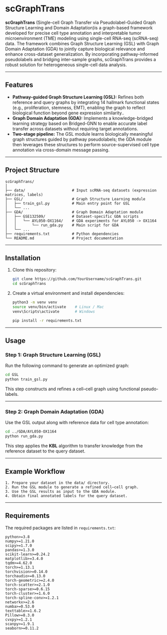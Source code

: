 # scGraphTrans

**scGraphTrans** (Single-cell Graph Transfer via Pseudolabel-Guided Graph Structure Learning and Domain Adaptation)is a graph-based framework developed for precise cell type annotation and interpretable tumor microenvironment (TME) modeling using single-cell RNA-seq (scRNA-seq) data. The framework combines Graph Structure Learning (GSL) with Graph Domain Adaptation (GDA) to jointly capture biological relevance and enhance cross-dataset generalization. By incorporating pathway-informed pseudolabels and bridging inter-sample graphs, scGraphTrans provides a robust solution for heterogeneous single-cell data analysis.

---

## Features
- **Pathway-guided Graph Structure Learning (GSL):** Refines both reference and query graphs by integrating 14 hallmark functional states (e.g., proliferation, stemness, EMT), enabling the graph to reflect biological function beyond gene expression similarity..
- **Graph Domain Adaptation (GDA):** Implements a knowledge-bridged learning strategy based on Bridged-GNN to enable accurate label transfer across datasets without requiring target annotations.
- **Two-stage pipeline:** The GSL module learns biologically meaningful graph structures guided by pathway pseudolabels; the GDA module then leverages these structures to perform source-supervised cell type annotation via cross-domain message passing.

---

## Project Structure
```
scGraphTrans/
│
├── data/                     # Input scRNA-seq datasets (expression matrices, labels)
├── GSL/                      # Graph Structure Learning module
│   ├── train_gsl.py          # Main entry point for GSL
│   └── ...
├── GDA/                      # Graph Domain Adaptation module
│   ├── GSE132509/            # Dataset-specific GDA scripts
│   │   └── AYL050-OX1164/    # GDA experiments for AYL050 -> OX1164
│   │       └── run_gda.py    # Main script for GDA
│   └── ...
├── requirements.txt          # Python dependencies
└── README.md                 # Project documentation
```

---

## Installation
1. Clone this repository:
   ```bash
   git clone https://github.com/YourUsername/scGraphTrans.git
   cd scGraphTrans
   ```

2. Create a virtual environment and install dependencies:
   ```bash
   python3 -m venv venv
   source venv/bin/activate    # Linux / Mac
   venv\Scripts\activate       # Windows

   pip install -r requirements.txt
   ```

---

## Usage

### Step 1: Graph Structure Learning (GSL)
Run the following command to generate an optimized graph:
```bash
cd GSL
python train_gsl.py
```
This step constructs and refines a cell–cell graph using functional pseudo-labels.

---

### Step 2: Graph Domain Adaptation (GDA)
Use the GSL output along with reference data for cell type annotation:
```bash
cd ../GDA/AYL050-OX1164
python run_gda.py
```
This step applies the **KBL** algorithm to transfer knowledge from the reference dataset to the query dataset.

---

## Example Workflow
```
1. Prepare your dataset in the data/ directory.
2. Run the GSL module to generate a refined cell–cell graph.
3. Use the GSL results as input to the GDA module.
4. Obtain final annotated labels for the query dataset.
```

---

## Requirements
The required packages are listed in `requirements.txt`:
```
python>=3.8
numpy>=1.21.0
scipy>=1.7.0
pandas>=1.3.0
scikit-learn>=0.24.2
matplotlib>=3.4.0
tqdm>=4.62.0
torch>=1.13.1
torchvision>=0.14.0
torchaudio>=0.13.0
torch-geometric>=2.4.0
torch-scatter>=2.1.0
torch-sparse>=0.6.15
torch-cluster>=1.6.0
torch-spline-conv>=1.2.1
networkx>=2.6
numba>=0.53.0
texttable>=1.6.2
Pillow>=8.3.0
cvxpy>=1.2.1
scanpy>=1.9.1
seaborn>=0.11.2
```


